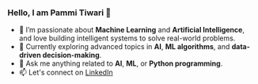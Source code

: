 ### Hello, I am Pammi Tiwari 👋

- 🤖 I’m passionate about **Machine Learning** and **Artificial Intelligence**, and love building intelligent systems to solve real-world problems.
- 🌱 Currently exploring advanced topics in **AI**, **ML algorithms**, and **data-driven decision-making**.
- 💬 Ask me anything related to **AI**, **ML**, or **Python programming**.
- 📫 Let's connect on [LinkedIn](https://www.linkedin.com/in/pammi-tiwari-2b589324b/)
